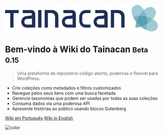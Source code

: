 ![logo](../_assets/images/logo_tainacan.png)

# Bem-vindo à Wiki do Tainacan <small>Beta 0.15</small>

> Uma plataforma de repositório código aberto, poderosa e flexível para WordPress.

- Crie coleções coms metadados e filtros customizados
- Navegue pelos seus itens com uma busca facetada
- Gerencie taxonomias que podem ser usadas por todas as suas coleções
- Consuma dados via uma poderosa API
- Apresente histórias ao público usando blocos Gutenberg

[Wiki em Português](/pt-br/#wiki-do-tainacan)
[Wiki in English](/#tainacan-wiki)

<!-- background color -->

![color](#ffffff)